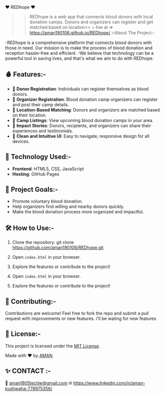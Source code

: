   ❤️ REDhope ❤️
>>REDhope is a web app that connects blood donors with local donation camps. Donors and organizers can register and get matched based on location<<
 ⟡ live at => https://aman190106.github.io/REDhope/
 🔥About The Project:-

-REDhope is a comprehensive platform that connects blood donors with those in need. Our mission is to make the process of blood donation and reception hassle-free and efficient.
-We believe that technology can be a powerful tool in saving lives, and that's what we aim to do with REDhope.


## 🩸 Features:-
- 📝 **Donor Registration**: Individuals can register themselves as blood donors.
- 🏥 **Organizer Registration**: Blood donation camp organizers can register and post their camp details.
- 📍 **Location-Based Matching**: Donors and organizers are matched based on their location.
- 📅 **Camp Listings**: View upcoming blood donation camps in your area.
- 📖 **Impact Stories**: Donors, recipients, and organizers can share their experiences and testimonials.
- 💬 **Clean and Intuitive UI**: Easy to navigate, responsive design for all devices.

## 🤖 Technology Used:-
- **Frontend**: HTML5, CSS, JavaScript
- **Hosting**: GitHub Pages

##  📌 Project Goals:-
- Promote voluntary blood donation.
- Help organizers find willing and nearby donors quickly.
- Make the blood donation process more organized and impactful.

## 🛠️ How to Use:-

1. Clone the repository:
git clone https://github.com/aman190106/REDhope.git

2. Open `index.html` in your browser.
3. Explore the features or contribute to the project!

2. Open `index.html` in your browser.
3. Explore the features or contribute to the project!

## 🤝 Contributing:-

Contributions are welcome! Feel free to fork the repo and submit a pull request with improvements or new features.
i'll be wating for new features

## 📄 License:-

This project is licensed under the [MIT License](LICENSE).


Made with ❤️ by [AMAN](https://github.com/aman190106)

## ✨ CONTACT :-
   📩 aman1805techie@gmail.com
   🌐 https://www.linkedin.com/in/aman-kushwaha-778975356/
   


